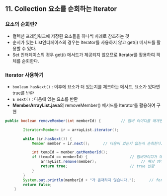 ## **11. Collection 요소를 순회하는 Iterator**

### 요소의 순회란?

- 컬렉션 프레임워크에 저장된 요소들을 하나씩 차례로 참조하는 것
- 순서가 있는 List인터페이스의 경우는 Iterator를 사용하지 않고 get(i) 메서드를 활용할 수 있다.
- Set 인터페이스의 경우 get(i) 메서드가 제공되지 않으므로 Iterator를 활용하여 객체를 순회한다.

### Iterator 사용하기

- `boolean hasNext()` : 이후에 요소가 더 있는지를 체크하는 메서드, 요소가 있다면 true를 반환
- `E next()` : 다음에 있는 요소를 반환
- **MemberArrayList.java**의 removeMember() 메서드를 Iterator를 활용하여 구현

```java
public boolean removeMember(int memberId) {         // 멤버 아이디를 매개변수로, 삭제 여부를 반환

        Iterator<Member> ir = arrayList.iterator();

        while (ir.hasNext()) {
            Member member = ir.next();      // 다음이 있는지 없는지 순회한다.

            int tempId = member.getMemberId();
            if (tempId == memberId) {                   // 멤버아이디가 매개변수와 일치하면
                arrayList.remove(member);                    // 해당 멤버를 삭제
                return true;                            // true 반환
            }
        }
        System.out.println(memberId + "가 존재하지 않습니다.");      // for가 끝날때 까지 return이 안된 경우
        return false;
    }
```